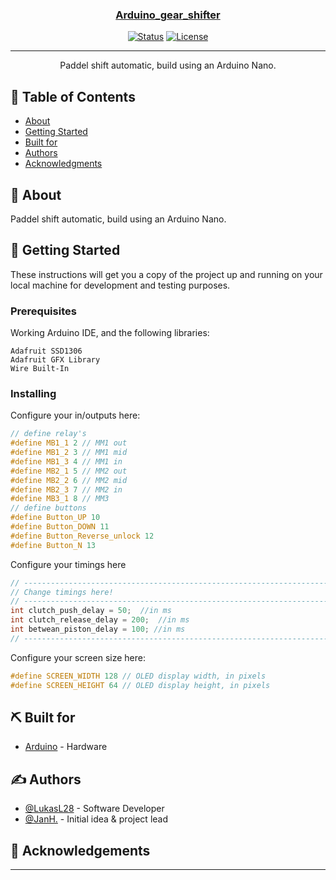 <p align="center">
  <a href="" rel="noopener">

</p>

<h3 align="center">Arduino_gear_shifter</h3>

<div align="center">

[![Status](https://img.shields.io/badge/status-active-success.svg)]()
[![License](https://img.shields.io/badge/license-MIT-blue.svg)](/LICENSE)

</div>

---

<p align="center"> Paddel shift automatic, build using an Arduino Nano.
    <br> 
</p>

## 📝 Table of Contents

- [About](#about)
- [Getting Started](#getting_started)
- [Built for](#built_for)
- [Authors](#authors)
- [Acknowledgments](#acknowledgement)

## 🧐 About <a name = "about"></a>

Paddel shift automatic, build using an Arduino Nano.

## 🏁 Getting Started <a name = "getting_started"></a>

These instructions will get you a copy of the project up and running on your local machine for development and testing purposes.

### Prerequisites

Working Arduino IDE, and the following libraries:

```
Adafruit SSD1306
Adafruit GFX Library
Wire Built-In
```

### Installing

Configure your in/outputs here:

```C++
// define relay's 
#define MB1_1 2 // MM1 out
#define MB1_2 3 // MM1 mid
#define MB1_3 4 // MM1 in
#define MB2_1 5 // MM2 out
#define MB2_2 6 // MM2 mid
#define MB2_3 7 // MM2 in
#define MB3_1 8 // MM3
// define buttons
#define Button_UP 10
#define Button_DOWN 11
#define Button_Reverse_unlock 12
#define Button_N 13
```

Configure your timings here

```C++
// --------------------------------------------------------------------------
// Change timings here!
// --------------------------------------------------------------------------
int clutch_push_delay = 50;  //in ms
int clutch_release_delay = 200;  //in ms
int betwean_piston_delay = 100; //in ms
// --------------------------------------------------------------------------
```

Configure your screen size here:

```C++
#define SCREEN_WIDTH 128 // OLED display width, in pixels
#define SCREEN_HEIGHT 64 // OLED display height, in pixels
```

## ⛏️ Built for <a name = "built_for"></a>

- [Arduino](https://www.arduino.cc/) - Hardware

## ✍️ Authors <a name = "authors"></a>

- [@LukasL28](https://github.com/LukasL28) - Software Developer
- [@JanH.]() - Initial idea & project lead

## 🎉 Acknowledgements <a name = "acknowledgement"></a>

- --

